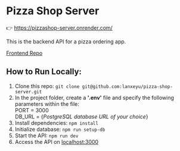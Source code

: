 # Pizza Shop Server

👉 https://pizzashop-server.onrender.com/

This is the backend API for a pizza ordering app.

[Frontend Repo](https://github.com/lanxeyu/pizza-shop)

## How to Run Locally:
1. Clone this repo: `git clone git@github.com:lanxeyu/pizza-shop-server.git`
2. In the project folder, create a **'.env'** file and specify the following parameters within the file:<br>
    PORT = 3000<br>
    DB_URL = {*PostgreSQL database URL of your choice*}
3. Install dependencies: `npm install`
5. Initialize database: `npm run setup-db` 
6. Start the API: `npm run dev`
7. Access the API on [localhost:3000](http://localhost:3000/)
